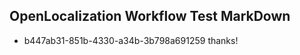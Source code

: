 ## OpenLocalization Workflow Test MarkDown
* b447ab31-851b-4330-a34b-3b798a691259 thanks!

<!--HONumber=Sep16_HO1-->


